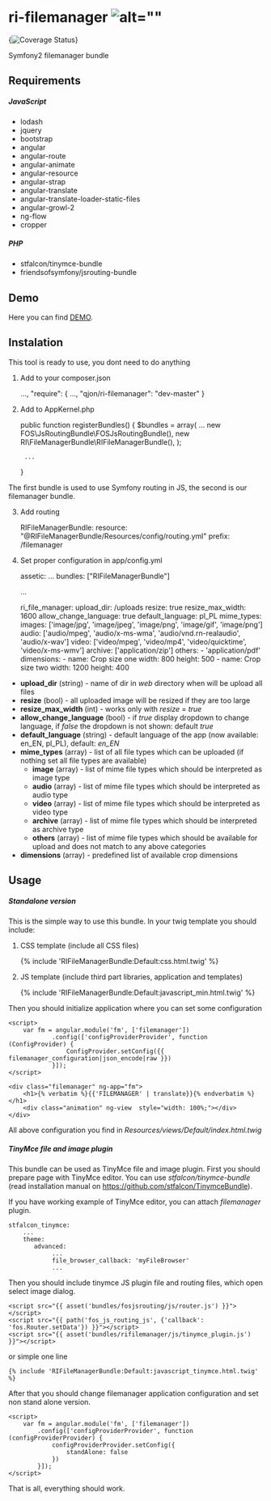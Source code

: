 # ri-filemanager ![alt=""](https://travis-ci.org/qjon/ri-filemanager.svg) 
{<img src="https://coveralls.io/repos/qjon/ri-filemanager/badge.svg?branch=version-1.1.0&service=github" alt="Coverage Status" />}


Symfony2 filemanager bundle

## Requirements
##### JavaScript
* lodash
* jquery
* bootstrap
* angular
* angular-route
* angular-animate
* angular-resource
* angular-strap
* angular-translate
* angular-translate-loader-static-files
* angular-growl-2
* ng-flow
* cropper

##### PHP
* stfalcon/tinymce-bundle
* friendsofsymfony/jsrouting-bundle

## Demo

Here you can find [DEMO](http://filemanager.ignaszewski.pl/filemanager/index#/dir/0).
 
## Instalation

This tool is ready to use, you dont need to do anything

1) Add to your composer.json

    ...,
    "require": {
        ...,
        "qjon/ri-filemanager": "dev-master"
    }

2) Add to AppKernel.php
    
    
    public function registerBundles()
    {
        $bundles = array(
           ...
            new FOS\JsRoutingBundle\FOSJsRoutingBundle(),
            new RI\FileManagerBundle\RIFileManagerBundle(),
        );

        ...
    }
    
The first bundle is used to use Symfony routing in JS, the second is our filemanager bundle.  
    
3) Add routing
    
    RIFileManagerBundle:
        resource: "@RIFileManagerBundle/Resources/config/routing.yml"
        prefix: /filemanager
        
4) Set proper configuration in app/config.yml

    assetic:
        ...
        bundles: ["RIFileManagerBundle"]
    
    ...
       
    ri_file_manager:
        upload_dir: /uploads
        resize: true
        resize_max_width: 1600
        allow_change_language: true
        default_language: pl_PL
        mime_types:
            images: ['image/jpg', 'image/jpeg', 'image/png', 'image/gif', 'image/png']
            audio: ['audio/mpeg', 'audio/x-ms-wma', 'audio/vnd.rn-realaudio', 'audio/x-wav']
            video: ['video/mpeg', 'video/mp4', 'video/quicktime', 'video/x-ms-wmv']
            archive: ['application/zip']
            others:
                - 'application/pdf'
        dimensions: 
            -
                name: Crop size one
                width: 800
                height: 500
            -
                name: Crop size two
                width: 1200
                height: 400
                
* __upload_dir__ (string) - name of dir in _web_ directory when will be upload all files
* __resize__ (bool) - all uploaded image will be resized if they are too large
* __resize_max_width__ (int) - works only with _resize_ = _true_
* __allow_change_language__ (bool) - if _true_ display dropdown to change language, if _false_ the dropdown is not shown: default _true_
* __default_language__ (string) - default language of the app (now available: en_EN, pl_PL), default: _en_EN_
* __mime_types__ (array) - list of all file types which can be uploaded (if nothing set all file types are available)
    * __image__ (array) - list of mime file types which should be interpreted as image type
    * __audio__ (array) - list of mime file types which should be interpreted as audio type
    * __video__ (array) - list of mime file types which should be interpreted as video type
    * __archive__ (array) - list of mime file types which should be interpreted as archive type
    * __others__ (array) - list of mime file types which should be available for upload and does not match to any above categories
* __dimensions__ (array) - predefined list of available crop dimensions

## Usage
##### Standalone version

This is the simple way to use this bundle. In your twig template you should include:

1) CSS template (include all CSS files)
 
    {% include 'RIFileManagerBundle:Default:css.html.twig' %}
 
2) JS template (include third part libraries, application and templates)

    {% include 'RIFileManagerBundle:Default:javascript_min.html.twig' %}

Then you should initialize application where you can set some configuration 
    
    <script>
        var fm = angular.module('fm', ['filemanager'])
                .config(['configProviderProvider', function (ConfigProvider) {
                    ConfigProvider.setConfig({{ filemanager_configuration|json_encode|raw }})
                }]);
    </script>
    
    <div class="filemanager" ng-app="fm">
        <h1>{% verbatim %}{{'FILEMANAGER' | translate}}{% endverbatim %}</h1>
        <div class="animation" ng-view  style="width: 100%;"></div>
    </div>

All above configuration you find in _Resources/views/Default/index.html.twig_  


##### TinyMce file and image plugin

This bundle can be used as TinyMce file and image plugin. First you should prepare page with TinyMce editor. 
You can use _stfalcon/tinymce-bundle_ (read installation manual on https://github.com/stfalcon/TinymceBundle).

If you have working example of TinyMce editor, you can attach _filemanager_ plugin.

    stfalcon_tinymce:
        ...
        theme:
           advanced:
                ...
                file_browser_callback: 'myFileBrowser'
                ...

Then you should include tinymce JS plugin file and routing files, which open select image dialog.

    <script src="{{ asset('bundles/fosjsrouting/js/router.js') }}"></script>
    <script src="{{ path('fos_js_routing_js', {'callback': 'fos.Router.setData'}) }}"></script>
    <script src="{{ asset('bundles/rifilemanager/js/tinymce_plugin.js') }}"></script>
    
or simple one line
    
    {% include 'RIFileManagerBundle:Default:javascript_tinymce.html.twig' %}

    
After that you should change filemanager application configuration and set non stand alone version.

    <script>
        var fm = angular.module('fm', ['filemanager'])
            .config(['configProviderProvider', function (configProviderProvider) {
                configProviderProvider.setConfig({
                    standAlone: false
                })
            }]);
    </script>
    
That is all, everything should work. 
